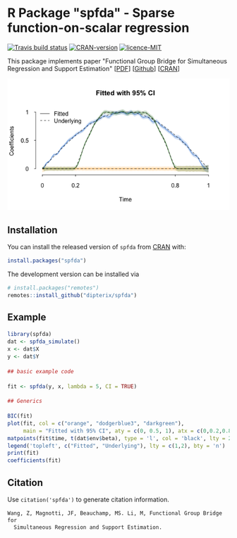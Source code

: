 
# R Package "spfda" - Sparse function-on-scalar regression

<!-- badges: start -->
[![Travis build status](https://travis-ci.org/dipterix/spfda.svg?branch=master)](https://travis-ci.org/dipterix/spfda)
[![CRAN-version](https://www.r-pkg.org/badges/version/spfda)](https://CRAN.R-project.org/package=spfda)
[![licence-MIT](https://img.shields.io/badge/licence-MIT-blue.svg)](https://github.com/dipterix/spfda/blob/master/LICENSE)
<!-- [![Cran-version](http://cranlogs.r-pkg.org/badges/grand-total/spfda)](https://CRAN.R-project.org/package=spfda) -->
<!-- badges: end -->

This package implements paper "Functional Group Bridge for Simultaneous Regression and Support Estimation" [[PDF](https://arxiv.org/abs/2006.10163)] [[Github](https://github.com/dipterix/spfda)] [[CRAN](https://cran.r-project.org/package=spfda)]

![Demo example](https://raw.githubusercontent.com/dipterix/spfda/master/docs/cover.png)

## Installation

You can install the released version of `spfda` from [CRAN](https://CRAN.R-project.org) with:

``` r
install.packages("spfda")
```

The development version can be installed via

``` r
# install.packages("remotes")
remotes::install_github("dipterix/spfda")
```

## Example

``` r
library(spfda)
dat <- spfda_simulate()
x <- dat$X
y <- dat$Y

## basic example code

fit <- spfda(y, x, lambda = 5, CI = TRUE)

## Generics

BIC(fit)
plot(fit, col = c("orange", "dodgerblue3", "darkgreen"),
     main = "Fitted with 95% CI", aty = c(0, 0.5, 1), atx = c(0,0.2,0.8,1))
matpoints(fit$time, t(dat$env$beta), type = 'l', col = 'black', lty = 2)
legend('topleft', c("Fitted", "Underlying"), lty = c(1,2), bty = 'n')
print(fit)
coefficients(fit)
```

## Citation

Use `citation('spfda')` to generate citation information.

```
Wang, Z, Magnotti, JF, Beauchamp, MS. Li, M, Functional Group Bridge for
  Simultaneous Regression and Support Estimation.
```

